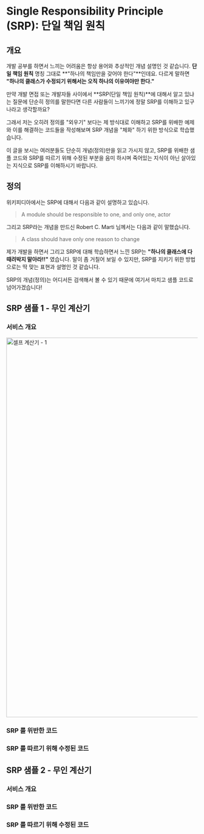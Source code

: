# Single Responsibility Principle (SRP): 단일 책임 원칙

## 개요
개발 공부를 하면서 느끼는 어려움은 항상 용어와 추상적인 개념 설명인 것 같습니다.
**단일 책임 원칙** 명칭 그대로 **"하나의 책임만을 갖어야 한다"**인데요. 
다르게 말하면 **"하나의 클래스가 수정되기 위해서는 오직 하나의 이유여야만 한다."**

만약 개발 면접 또는 개발자들 사이에서 **SRP(단일 책임 원칙)**에 대해서 알고 있냐는 질문에 단순히 정의를 말한다면 다른 사람들이 느끼기에 정말 SRP를 이해하고 있구나라고 생각할까요?

그래서 저는 오히려 정의를 "외우기" 보다는 제 방식대로 이해하고 SRP를 위배한 예제와 이를 해결하는 코드들을 작성해보며 SRP 개념을 "체화" 하기 위한 방식으로 학습했습니다.

이 글을 보시는 여러분들도 단순히 개념(정의)만을 읽고 가시지 않고, SRP를 위배한 샘플 코드와 SRP를 따르기 위해 수정된 부분을 음미 하시며 죽어있는 지식이 아닌 살아있는 지식으로 SRP를 이해하시기 바랍니다. 

## 정의 
위키피디아에서는 SRP에 대해서 다음과 같이 설명하고 있습니다.
> A module should be responsible to one, and only one, actor

그리고 SRP라는 개념을 만드신 Robert C. Marti 님께서는 다음과 같이 말했습니다.
> A class should have only one reason to change

제가 개발을 하면서 그리고 SRP에 대해 학습하면서 느낀 SRP는 **"하나의 클래스에 다 때려박지 말아라!!"** 였습니다.
말이 좀 거칠어 보일 수 있지만, SRP를 지키기 위한 방법으로는 딱 맞는 표현과 설명인 것 같습니다.

SRP의 개념(정의)는 어디서든 검색해서 볼 수 있기 때문에 여기서 마치고 샘플 코드로 넘어가겠습니다!

## SRP 샘플 1 - 무인 계산기
### 서비스 개요
<img width="1000" alt="셀프 계산기 - 1" src="https://user-images.githubusercontent.com/40654227/224337582-a690151d-ea5e-4f19-84fb-73a71d654ab2.png">

### SRP 를 위반한 코드

### SRP 를 따르기 위해 수정된 코드

## SRP 샘플 2 - 무인 계산기
### 서비스 개요

### SRP 를 위반한 코드

### SRP 를 따르기 위해 수정된 코드



